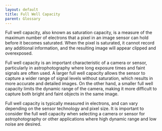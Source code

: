 ```yaml
---
layout: default
title: Full Well Capacity
parent: Glossary
---
```

Full well capacity, also known as saturation capacity, is a measure of the maximum number of electrons that a pixel in an image sensor can hold before it becomes saturated. When the pixel is saturated, it cannot record any additional information, and the resulting image will appear clipped and overexposed.

Full well capacity is an important characteristic of a camera or sensor, particularly in astrophotography where long exposure times and faint signals are often used. A larger full well capacity allows the sensor to capture a wider range of signal levels without saturation, which results in more accurate and detailed images. On the other hand, a smaller full well capacity limits the dynamic range of the camera, making it more difficult to capture both bright and faint objects in the same image.

Full well capacity is typically measured in electrons, and can vary depending on the sensor technology and pixel size. It is important to consider the full well capacity when selecting a camera or sensor for astrophotography or other applications where high dynamic range and low noise are desired.